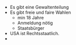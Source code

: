 - Es gibt eine Gewaltenteilung
- Es gibt freie und faire Wahlen
	- min 18 Jahre
	- Anmeldung nötig
	- Staatsbürger
- USA ist Rechtsstaatlich.
- 
